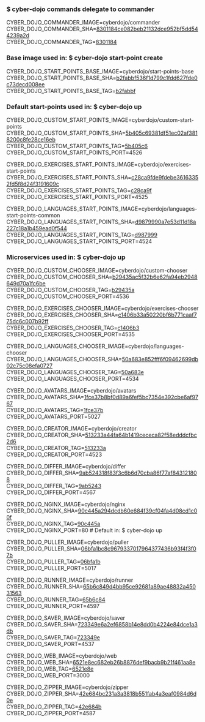 ### $ cyber-dojo commands delegate to commander

CYBER_DOJO_COMMANDER_IMAGE=cyberdojo/commander
CYBER_DOJO_COMMANDER_SHA=[8301184ce082beb21132dce952bf5dd544239a2d](https://github.com/cyber-dojo/commander/commit/8301184ce082beb21132dce952bf5dd544239a2d)<br/>
CYBER_DOJO_COMMANDER_TAG=[8301184](https://hub.docker.com/layers/cyberdojo/commander/8301184/images/sha256-c230a6d0583343930cebb30b18eb2c61fd4a69489e06a16723b5a28f4d5e6001)<br/>

### Base image used in: $ cyber-dojo start-point create

CYBER_DOJO_START_POINTS_BASE_IMAGE=cyberdojo/start-points-base
CYBER_DOJO_START_POINTS_BASE_SHA=[b2fabbf536f1d799c1fdd627fde0c73decd008ee](https://github.com/cyber-dojo/start-points-base/commit/b2fabbf536f1d799c1fdd627fde0c73decd008ee)<br/>
CYBER_DOJO_START_POINTS_BASE_TAG=[b2fabbf](https://hub.docker.com/layers/cyberdojo/start-points-base/b2fabbf/images/sha256-98ec05964426dee091992aac4cb8bdc3982402900838a36c2699580711f753b9)<br/>

### Default start-points used in: $ cyber-dojo up

CYBER_DOJO_CUSTOM_START_POINTS_IMAGE=cyberdojo/custom-start-points
CYBER_DOJO_CUSTOM_START_POINTS_SHA=[5b405c69381df51ec02af3818200c8fe28ce16eb](https://github.com/cyber-dojo/custom-start-points/commit/5b405c69381df51ec02af3818200c8fe28ce16eb)<br/>
CYBER_DOJO_CUSTOM_START_POINTS_TAG=[5b405c6](https://hub.docker.com/layers/cyberdojo/custom-start-points/5b405c6/images/sha256-11b96005b89e53d470f0a43d308a2eaafce48e917194ed448a65455f19e2aa15)<br/>
CYBER_DOJO_CUSTOM_START_POINTS_PORT=4526

CYBER_DOJO_EXERCISES_START_POINTS_IMAGE=cyberdojo/exercises-start-points
CYBER_DOJO_EXERCISES_START_POINTS_SHA=[c28ca9fde9fdebe36163352fd5f8d24f3191609c](https://github.com/cyber-dojo/exercises-start-points/commit/c28ca9fde9fdebe36163352fd5f8d24f3191609c)<br/>
CYBER_DOJO_EXERCISES_START_POINTS_TAG=[c28ca9f](https://hub.docker.com/layers/cyberdojo/exercises-start-points/c28ca9f/images/sha256-39707a21e88897799559d5975ec2ad296c8e5dc4cc0c00f494365bb3f2bd62e6)<br/>
CYBER_DOJO_EXERCISES_START_POINTS_PORT=4525

CYBER_DOJO_LANGUAGES_START_POINTS_IMAGE=cyberdojo/languages-start-points-common
CYBER_DOJO_LANGUAGES_START_POINTS_SHA=[d9879990a7e53d11d18a227c18a1b459ead0f544](https://github.com/cyber-dojo/languages-start-points/commit/d9879990a7e53d11d18a227c18a1b459ead0f544)<br/>
CYBER_DOJO_LANGUAGES_START_POINTS_TAG=[d987999](https://hub.docker.com/layers/cyberdojo/languages-start-points-common/d987999/images/sha256-90233d893a8a6671411a766225e6bbf9533ef948f6006072322799188908d38b)<br/>
CYBER_DOJO_LANGUAGES_START_POINTS_PORT=4524

### Microservices used in: $ cyber-dojo up

CYBER_DOJO_CUSTOM_CHOOSER_IMAGE=cyberdojo/custom-chooser
CYBER_DOJO_CUSTOM_CHOOSER_SHA=[b29435ac5f32b6e62fa94eb2948649d70a1fc6be](https://github.com/cyber-dojo/custom-chooser/commit/b29435ac5f32b6e62fa94eb2948649d70a1fc6be)<br/>
CYBER_DOJO_CUSTOM_CHOOSER_TAG=[b29435a](https://hub.docker.com/layers/cyberdojo/custom-chooser/b29435a/images/sha256-d178d520a23541cb2a446778af1c87bc07d14b5efb6d5c725b646bf7fb4ae8a2)<br/>
CYBER_DOJO_CUSTOM_CHOOSER_PORT=4536

CYBER_DOJO_EXERCISES_CHOOSER_IMAGE=cyberdojo/exercises-chooser
CYBER_DOJO_EXERCISES_CHOOSER_SHA=[c1406b33a50220bf6b771caaf775dc6c007b92ff](https://github.com/cyber-dojo/exercises-chooser/commit/c1406b33a50220bf6b771caaf775dc6c007b92ff)<br/>
CYBER_DOJO_EXERCISES_CHOOSER_TAG=[c1406b3](https://hub.docker.com/layers/cyberdojo/exercises-chooser/c1406b3/images/sha256-a5b858134cb82504e53470ee93d2640ead60b70b2e249dfe0e853395b4981851)<br/>
CYBER_DOJO_EXERCISES_CHOOSER_PORT=4535

CYBER_DOJO_LANGUAGES_CHOOSER_IMAGE=cyberdojo/languages-chooser
CYBER_DOJO_LANGUAGES_CHOOSER_SHA=[50a683e852fff6f09462699db02c75c08efa0727](https://github.com/cyber-dojo/languages-chooser/commit/50a683e852fff6f09462699db02c75c08efa0727)<br/>
CYBER_DOJO_LANGUAGES_CHOOSER_TAG=[50a683e](https://hub.docker.com/layers/cyberdojo/languages-chooser/50a683e/images/sha256-3a34fd84bb7a7ed0051e82424e8e195ca2355efa501f6c536ab7a7d7a79bd20c)<br/>
CYBER_DOJO_LANGUAGES_CHOOSER_PORT=4534

CYBER_DOJO_AVATARS_IMAGE=cyberdojo/avatars
CYBER_DOJO_AVATARS_SHA=[1fce37b8bf0d89a6fef5bc7354e392cbe6af9767](https://github.com/cyber-dojo/avatars/commit/1fce37b8bf0d89a6fef5bc7354e392cbe6af9767)<br/>
CYBER_DOJO_AVATARS_TAG=[1fce37b](https://hub.docker.com/layers/cyberdojo/avatars/1fce37b/images/sha256-c459c8ee3347210d198c5b55367398901fcc637a641ac10f684f4c1d12ef5ba7)<br/>
CYBER_DOJO_AVATARS_PORT=5027

CYBER_DOJO_CREATOR_IMAGE=cyberdojo/creator
CYBER_DOJO_CREATOR_SHA=[513233a44fa64b1419cececa82f58edddcfbc2d6](https://github.com/cyber-dojo/creator/commit/513233a44fa64b1419cececa82f58edddcfbc2d6)<br/>
CYBER_DOJO_CREATOR_TAG=[513233a](https://hub.docker.com/layers/cyberdojo/creator/513233a/images/sha256-1254842a6d48966b4910ff8f3cdd4a22c5ab1c9aa3714b1d382d6026e70a73aa)<br/>
CYBER_DOJO_CREATOR_PORT=4523

CYBER_DOJO_DIFFER_IMAGE=cyberdojo/differ
CYBER_DOJO_DIFFER_SHA=[9ab524318f83f3c6b6d70cba86f77af843121808](https://github.com/cyber-dojo/differ/commit/9ab524318f83f3c6b6d70cba86f77af843121808)<br/>
CYBER_DOJO_DIFFER_TAG=[9ab5243](https://hub.docker.com/layers/cyberdojo/differ/9ab5243/images/sha256-a9ec69e899708f88e7b1aaa70d784668a6e1bc1b5a66289d80a61e082892282a)<br/>
CYBER_DOJO_DIFFER_PORT=4567

CYBER_DOJO_NGINX_IMAGE=cyberdojo/nginx
CYBER_DOJO_NGINX_SHA=[90c445a294dcdb60e684f39cf04fa4d08cd1c00f](https://github.com/cyber-dojo/nginx/commit/90c445a294dcdb60e684f39cf04fa4d08cd1c00f)<br/>
CYBER_DOJO_NGINX_TAG=[90c445a](https://hub.docker.com/layers/cyberdojo/nginx/90c445a/images/sha256-0eceeda7e04ee5ea1a0f9fcff3d001aa033ae415c6ab604da003c4a99d77df12)<br/>
CYBER_DOJO_NGINX_PORT=80 # Default in: $ cyber-dojo up

CYBER_DOJO_PULLER_IMAGE=cyberdojo/puller
CYBER_DOJO_PULLER_SHA=[06bfa1bc8c9679337017964377436b93f4f3f07b](https://github.com/cyber-dojo/puller/commit/06bfa1bc8c9679337017964377436b93f4f3f07b)<br/>
CYBER_DOJO_PULLER_TAG=[06bfa1b](https://hub.docker.com/layers/cyberdojo/puller/06bfa1b/images/sha256-db5dcf97b418afbfc8a07b92348d485df163f561079237709a0c17c9f363c898)<br/>
CYBER_DOJO_PULLER_PORT=5017

CYBER_DOJO_RUNNER_IMAGE=cyberdojo/runner
CYBER_DOJO_RUNNER_SHA=[65b6c849d4bb95ce92681a89ae48832a45031563](https://github.com/cyber-dojo/runner/commit/65b6c849d4bb95ce92681a89ae48832a45031563)<br/>
CYBER_DOJO_RUNNER_TAG=[65b6c84](https://hub.docker.com/layers/cyberdojo/runner/65b6c84/images/sha256-dea373e6b1bd70752f0758175647546384cb38f5e84cd65673ec8fd0d30d38cf)<br/>
CYBER_DOJO_RUNNER_PORT=4597

CYBER_DOJO_SAVER_IMAGE=cyberdojo/saver
CYBER_DOJO_SAVER_SHA=[723349e6a2ef6858b14e8dd0b4224e84dce1a3db](https://github.com/cyber-dojo/saver/commit/723349e6a2ef6858b14e8dd0b4224e84dce1a3db)<br/>
CYBER_DOJO_SAVER_TAG=[723349e](https://hub.docker.com/layers/cyberdojo/saver/723349e/images/sha256-eebfbcf79bb7517a184149071ae5673b1d415dfd1e3b74acf1d4be62e62cf7e2)<br/>
CYBER_DOJO_SAVER_PORT=4537

CYBER_DOJO_WEB_IMAGE=cyberdojo/web
CYBER_DOJO_WEB_SHA=[6521e8ec682eb26b8876def9bacb9b21f461aa8e](https://github.com/cyber-dojo/web/commit/6521e8ec682eb26b8876def9bacb9b21f461aa8e)<br/>
CYBER_DOJO_WEB_TAG=[6521e8e](https://hub.docker.com/layers/cyberdojo/web/6521e8e/images/sha256-e6adba5a5c6426067e475c290a7338a0defaaf688c919977b48dafb5e2a575f0)<br/>
CYBER_DOJO_WEB_PORT=3000

CYBER_DOJO_ZIPPER_IMAGE=cyberdojo/zipper
CYBER_DOJO_ZIPPER_SHA=[42e684bc231a3a3818b551fab4a3eaf0984d6d0e](https://github.com/cyber-dojo/zipper/commit/42e684bc231a3a3818b551fab4a3eaf0984d6d0e)<br/>
CYBER_DOJO_ZIPPER_TAG=[42e684b](https://hub.docker.com/layers/cyberdojo/zipper/42e684b/images/sha256-4fe0289906e203500c47dc1cd60c0dfa7f6b41d6368ab93ef369bfeed0b6a2b9)<br/>
CYBER_DOJO_ZIPPER_PORT=4587

